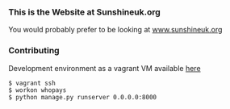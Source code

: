### This is the Website at Sunshineuk.org

You would probably prefer to be looking at www.sunshineuk.org

### Contributing

Development environment as a vagrant VM available [here](https://github.com/openhealthcare/developer)

    $ vagrant ssh
    $ workon whopays
    $ python manage.py runserver 0.0.0.0:8000
